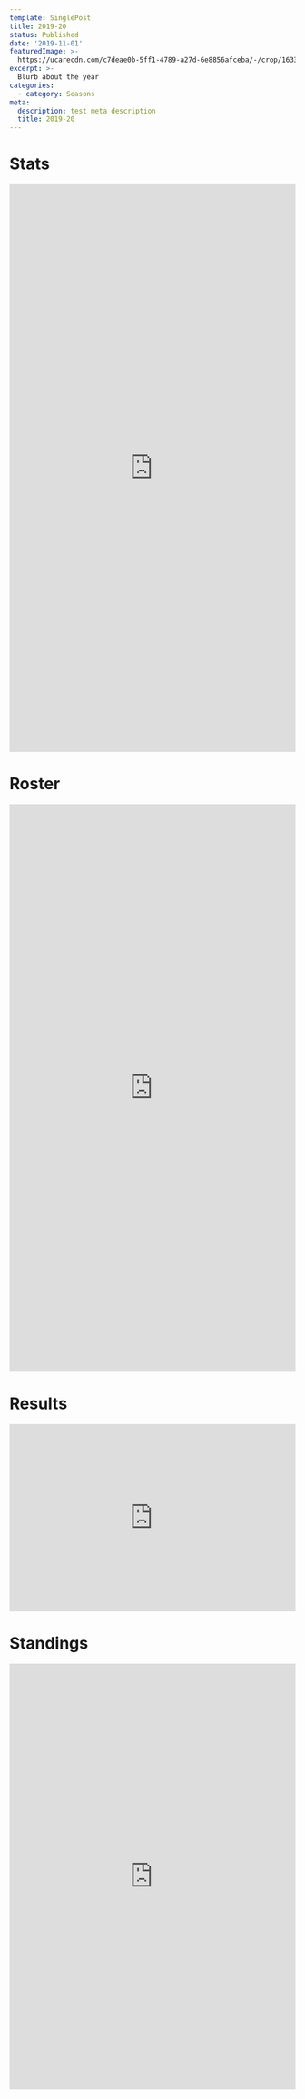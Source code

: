 ```yaml
---
template: SinglePost
title: 2019-20
status: Published
date: '2019-11-01'
featuredImage: >-
  https://ucarecdn.com/c7deae0b-5ff1-4789-a27d-6e8856afceba/-/crop/1633x1285/581,128/-/preview/
excerpt: >-
  Blurb about the year
categories:
  - category: Seasons
meta:
  description: test meta description
  title: 2019-20
---
```


# Stats

<iframe src="https://usarugbystats.com/embed/team/696/season/2019-2020/stats"
    width="100%" height="1000" seamless="seamless"
    scrolling="yes" style="border:none;"></iframe>

# Roster

<iframe src="https://usarugbystats.com/embed/team/696/season/2019-2020/players"
    width="100%" height="1000" seamless="seamless"
    scrolling="yes" style="border:none;"></iframe>

# Results

<iframe src=
    "https://usarugbystats.com/embed/team/696/season/2019-2020/schedule"
    style="border:none;" seamless="seamless" align="center" width=
    "100%" height="330"></iframe>

# Standings

<iframe src=
    "https://usarugbystats.com/embed/team/696/season/2019-2020/standings"
    style="border:none;" seamless="seamless" align="center" width=
    "100%" height="750"></iframe>
